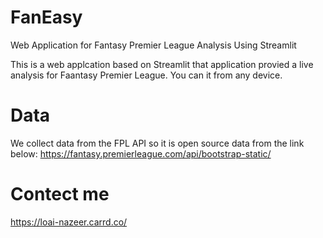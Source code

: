 # FanEasy
Web Application for Fantasy Premier League Analysis Using Streamlit

This is a web applcation based on Streamlit that application provied a live analysis for Faantasy Premier League.
You can it from any device.


# Data
We collect data from the FPL API so it is open source data from the link below:
https://fantasy.premierleague.com/api/bootstrap-static/

# Contect me 
https://loai-nazeer.carrd.co/
